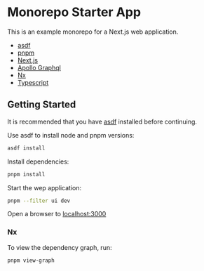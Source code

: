 # Monorepo Starter App

This is an example monorepo for a Next.js web application.

- [asdf](https://asdf-vm.com/)
- [pnpm](https://pnpm.io/)
- [Next.js](https://nextjs.org/)
- [Apollo Graphql](https://www.apollographql.com/)
- [Nx](https://nx.dev/)
- [Typescript](https://www.typescriptlang.org/)

## Getting Started

It is recommended that you have [asdf](https://asdf-vm.com/guide/getting-started.html#_2-download-asdf) installed before continuing.

Use asdf to install node and pnpm versions:

```zsh
asdf install
```

Install dependencies:

```zsh
pnpm install
```

Start the wep application:

```zsh
pnpm --filter ui dev
```

Open a browser to [localhost:3000](http://localhost:3000)

### Nx

To view the dependency graph, run:

```zsh
pnpm view-graph
```
